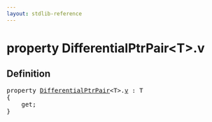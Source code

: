 ```yaml
---
layout: stdlib-reference
---
```


# property DifferentialPtrPair\<T\>\.v

## Definition

<pre>
<span class='code_keyword'>property</span> <a href="/stdlib-reference/types/DifferentialPtrPair/index" class="code_type">DifferentialPtrPair</a>&lt;T&gt;.<a href="/stdlib-reference/types/DifferentialPtrPair/v">v</a> : T
{
    get;
}
</pre>

